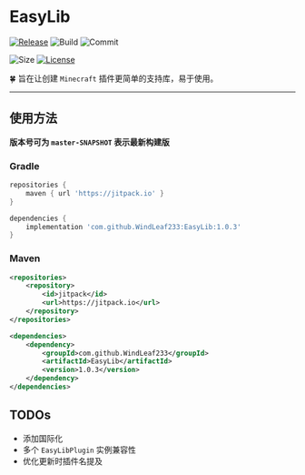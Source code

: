 # EasyLib
[![Release](https://jitpack.io/v/WindLeaf233/EasyLib.svg)](https://jitpack.io/#WindLeaf233/EasyLib)
![Build](https://img.shields.io/github/actions/workflow/status/WindLeaf233/EasyLib/build.yml?branch=master)
![Commit](https://img.shields.io/github/last-commit/WindLeaf233/EasyLib)

![Size](https://img.shields.io/github/repo-size/WindLeaf233/EasyLib)
[![License](https://img.shields.io/github/license/WindLeaf233/EasyLib)](https://choosealicense.com/licenses/gpl-3.0/)


:four_leaf_clover: 旨在让创建 `Minecraft` 插件更简单的支持库，易于使用。

---

## 使用方法
**版本号可为 `master-SNAPSHOT` 表示最新构建版**

### Gradle
```groovy
repositories {
    maven { url 'https://jitpack.io' }
}

dependencies {
    implementation 'com.github.WindLeaf233:EasyLib:1.0.3'
}
```

### Maven
```xml
<repositories>
    <repository>
        <id>jitpack</id>
        <url>https://jitpack.io</url>
    </repository>
</repositories>

<dependencies>
    <dependency>
        <groupId>com.github.WindLeaf233</groupId>
        <artifactId>EasyLib</artifactId>
        <version>1.0.3</version>
    </dependency>
</dependencies>
```

## TODOs
* 添加国际化
* 多个 `EasyLibPlugin` 实例兼容性
* 优化更新时插件名提及

